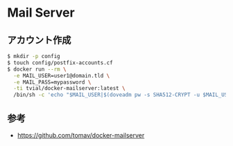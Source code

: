 # Mail Server

## アカウント作成
```bash
$ mkdir -p config
$ touch config/postfix-accounts.cf
$ docker run --rm \
  -e MAIL_USER=user1@domain.tld \
  -e MAIL_PASS=mypassword \
  -ti tvial/docker-mailserver:latest \
  /bin/sh -c 'echo "$MAIL_USER|$(doveadm pw -s SHA512-CRYPT -u $MAIL_USER -p $MAIL_PASS)"' >> config/postfix-accounts.cf
```

## 参考
* https://github.com/tomav/docker-mailserver
